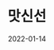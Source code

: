 ---
caption: #what displays in the portfolio grid:
  title: 맛신선
  subtitle: 위메프 식품전문 버티컬 서비스
  thumbnail: assets/img/portfolio/wfresh/thumb_wfresh.png
  
#what displays when the item is clicked:
title: "맛신선"
projecttitle: "프로젝트 설명"
project: "위메프의 쇼핑 서비스를 모바일 기기에서 이용할 수 있게 해주는 앱<br>
&nbsp;• 신선식품 전용 버티컬 서비스<br>
&nbsp;• 스마트폰이나 태블릿 등 모바일 기기에서 쇼핑기능 제공<br>
&nbsp;• 다양한 상품 카테고리와 브랜드를 제공<br>
&nbsp;• 특가 할인 상품과 이벤트 등 다양한 혜택을 제공<br>
&nbsp;• 다양한 상품을 사용자에게 큐레이션<br>
&nbsp;• 상품을 검색하고, 상품 상세 정보를 확인하며, 주문 및 결제를 진행<br>
&nbsp;• 주문 내역 및 배송 상태 등을 앱에서 확인"
roletitle: "주요업무 및 담당역할"
role: "프로젝트 PM<br>
&nbsp;• 기획 & 디자인 요건 분석 및 협의<br>
&nbsp;• 프론트 & 백엔드 개발 부서간 업무 협의<br>
&nbsp;• 개발 방향 및 적용 기술 결정<br>
&nbsp;• 개발 인력 구성 및 담당자 배정<br>
&nbsp;• 프로젝트 관리(일정, 리스크 모니터링)<br>
&nbsp;• QA 및 배포 관리<br>
&nbsp;• 운영 이슈 대응<br>"
datetitle: "참여기간"
startdate: 2021/01
enddate: 2022/01
skilltitle: "개발언어 및 주요기술"
skills:
  - title: "Android Studio"
  - title: "Kotlin"
  - title: "Java"
  - title: "MVVM"
  - title: "Retrofit2"
  - title: "Firebase"
  - title: "Jetpack"
  - title: "FCM"
linktitle: "링크(서비스 종료)"
link: "https://play.google.com/store/apps/details?id=com.wemakeprice.wfresh"
imagetitle: "참고화면"
images:
 - src: assets/img/portfolio/wfresh/wfresh_01.png
 - alt: 
date: 2022-01-14
---